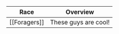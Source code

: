 | Race         | Overview         |
| ------------ | -------------------- |
| [[Foragers]] | These guys are cool! |

